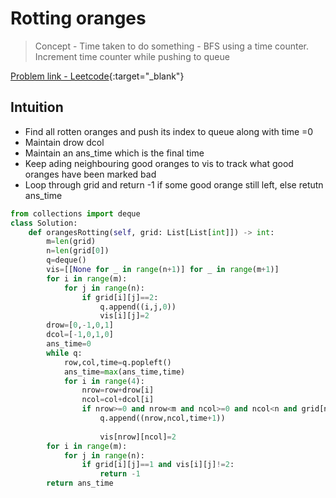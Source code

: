 # Rotting oranges

> Concept - Time taken to do something - BFS using a time counter. Increment time counter while pushing to queue

[Problem link - Leetcode](https://leetcode.com/problems/rotting-oranges/){:target="_blank"}


## Intuition

- Find all rotten oranges and push its index to queue along with time =0
- Maintain drow dcol
- Maintain an ans_time which is the final time
- Keep ading neighbouring good oranges to vis to track what good oranges have been marked bad
- Loop through grid and return -1 if some good orange still left, else retutn ans_time

```py
from collections import deque
class Solution:
    def orangesRotting(self, grid: List[List[int]]) -> int:
        m=len(grid)
        n=len(grid[0])
        q=deque()
        vis=[[None for _ in range(n+1)] for _ in range(m+1)]
        for i in range(m):
            for j in range(n):
                if grid[i][j]==2:
                    q.append((i,j,0))
                    vis[i][j]=2
        drow=[0,-1,0,1]
        dcol=[-1,0,1,0]
        ans_time=0
        while q:
            row,col,time=q.popleft()
            ans_time=max(ans_time,time)
            for i in range(4):
                nrow=row+drow[i]
                ncol=col+dcol[i]
                if nrow>=0 and nrow<m and ncol>=0 and ncol<n and grid[nrow][ncol] ==1 and vis[nrow][ncol]!=2:
                    q.append((nrow,ncol,time+1))
                    
                    vis[nrow][ncol]=2
        for i in range(m):
            for j in range(n):
                if grid[i][j]==1 and vis[i][j]!=2:
                    return -1
        return ans_time    
```